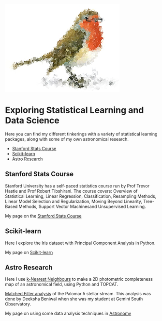 ![logo](/images/clanrobin_logo.jpg)
# Exploring Statistical Learning and Data Science
Here you can find my different tinkerings with a variety of statistical learning packages, along with some of my own astronomical research.

- [Stanford Stats Course](#stanford-stats-course)
- [Scikit-learn](#scikit-learn)
- [Astro Research](#astro-research)

## Stanford Stats Course
Stanford University has a self-paced statistics course run by Prof Trevor Hastie and Prof Robert Tibshirani.
The course covers: Overview of Statistical Learning, Linear Regression, Classification, Resampling Methods, Linear Model Selection and Regularization, Moving Beyond Linearity, Tree-Based Methods, Support Vector Machinesand  Unsupervised Learning.

My page on the [Stanford Stats Course](/statscourse/statscourse.md)

## Scikit-learn
Here I explore the Iris dataset with Principal Component Analysis in Python.

My page on [Scikit-learn](/scikit-learn/scikit-learn.md) 

## Astro Research
Here I use [k-Nearest Neighbours](/astro/kNN_example.html) to make a 2D photometric completeness map of an astronomical field, using Python and TOPCAT.

[Matched Filter analysis](/MatchedFilter/MatchedFilter.md) of the Palomar 5 stellar stream. This analysis was done by Deeksha Beniwal when she was my student at Gemini South Observatory.

My page on using some data analysis techniques in [Astronomy](/astro/astro.md)

<!--
### Markdown

Markdown is a lightweight and easy-to-use syntax for styling your writing. It includes conventions for

```markdown
Syntax highlighted code block

# Header 1
## Header 2
### Header 3

- Bulleted
- List

1. Numbered
2. List

**Bold** and _Italic_ and `Code` text

[Link](url) and ![Image](src)
```

For more details see [GitHub Flavored Markdown](https://guides.github.com/features/mastering-markdown/).

### Jekyll Themes

Your Pages site will use the layout and styles from the Jekyll theme you have selected in your [repository settings](https://github.com/clanrobin/clanrobin.github.io/settings). The name of this theme is saved in the Jekyll `_config.yml` configuration file.

### Support or Contact

Having trouble with Pages? Check out our [documentation](https://help.github.com/categories/github-pages-basics/) or [contact support](https://github.com/contact) and we’ll help you sort it out.
-->
